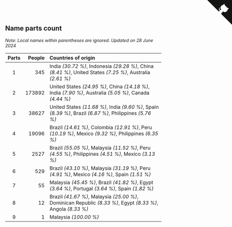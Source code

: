 ## Name parts count

*Note: Local names within parentheses are ignored.*
*Updated on 28 June 2024*

| Parts | People | Countries of origin |
| :--: | ---: | :--- |
| 1 | 345 | India *(30.72 %)*, Indonesia *(29.28 %)*, China *(8.41 %)*, United States *(7.25 %)*, Australia *(2.61 %)* |
| 2 | 173892 | United States *(24.95 %)*, China *(14.18 %)*, India *(7.90 %)*, Australia *(5.05 %)*, Canada *(4.44 %)* |
| 3 | 38627 | United States *(11.68 %)*, India *(9.60 %)*, Spain *(8.39 %)*, Brazil *(6.87 %)*, Philippines *(5.76 %)* |
| 4 | 19096 | Brazil *(14.61 %)*, Colombia *(12.91 %)*, Peru *(10.19 %)*, Mexico *(9.32 %)*, Philippines *(6.35 %)* |
| 5 | 2527 | Brazil *(55.05 %)*, Malaysia *(11.52 %)*, Peru *(4.55 %)*, Philippines *(4.51 %)*, Mexico *(3.13 %)* |
| 6 | 529 | Brazil *(43.10 %)*, Malaysia *(31.19 %)*, Peru *(4.91 %)*, Mexico *(4.16 %)*, Spain *(1.51 %)* |
| 7 | 55 | Malaysia *(45.45 %)*, Brazil *(41.82 %)*, Egypt *(3.64 %)*, Portugal *(3.64 %)*, Spain *(1.82 %)* |
| 8 | 12 | Brazil *(41.67 %)*, Malaysia *(25.00 %)*, Dominican Republic *(8.33 %)*, Egypt *(8.33 %)*, Angola *(8.33 %)* |
| 9 | 1 | Malaysia *(100.00 %)* |


<a href="https://github.com/jonatanklosko/wca_statistics" class="github-corner" aria-label="View source on Github"><svg width="80" height="80" viewBox="0 0 250 250" style="fill:#151513; color:#fff; position: absolute; top: 0; border: 0; right: 0;" aria-hidden="true"><path d="M0,0 L115,115 L130,115 L142,142 L250,250 L250,0 Z"></path><path d="M128.3,109.0 C113.8,99.7 119.0,89.6 119.0,89.6 C122.0,82.7 120.5,78.6 120.5,78.6 C119.2,72.0 123.4,76.3 123.4,76.3 C127.3,80.9 125.5,87.3 125.5,87.3 C122.9,97.6 130.6,101.9 134.4,103.2" fill="currentColor" style="transform-origin: 130px 106px;" class="octo-arm"></path><path d="M115.0,115.0 C114.9,115.1 118.7,116.5 119.8,115.4 L133.7,101.6 C136.9,99.2 139.9,98.4 142.2,98.6 C133.8,88.0 127.5,74.4 143.8,58.0 C148.5,53.4 154.0,51.2 159.7,51.0 C160.3,49.4 163.2,43.6 171.4,40.1 C171.4,40.1 176.1,42.5 178.8,56.2 C183.1,58.6 187.2,61.8 190.9,65.4 C194.5,69.0 197.7,73.2 200.1,77.6 C213.8,80.2 216.3,84.9 216.3,84.9 C212.7,93.1 206.9,96.0 205.4,96.6 C205.1,102.4 203.0,107.8 198.3,112.5 C181.9,128.9 168.3,122.5 157.7,114.1 C157.9,116.9 156.7,120.9 152.7,124.9 L141.0,136.5 C139.8,137.7 141.6,141.9 141.8,141.8 Z" fill="currentColor" class="octo-body"></path></svg></a><style>.github-corner:hover .octo-arm{animation:octocat-wave 560ms ease-in-out}@keyframes octocat-wave{0%,100%{transform:rotate(0)}20%,60%{transform:rotate(-25deg)}40%,80%{transform:rotate(10deg)}}@media (max-width:500px){.github-corner:hover .octo-arm{animation:none}.github-corner .octo-arm{animation:octocat-wave 560ms ease-in-out}}</style>
